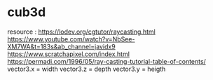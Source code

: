 # cub3d

resource :  https://lodev.org/cgtutor/raycasting.html
            https://www.youtube.com/watch?v=NbSee-XM7WA&t=183s&ab_channel=javidx9
            https://www.scratchapixel.com/index.html
            https://permadi.com/1996/05/ray-casting-tutorial-table-of-contents/
vector3.x = width
vector3.z = depth
vector3.y = heigth
